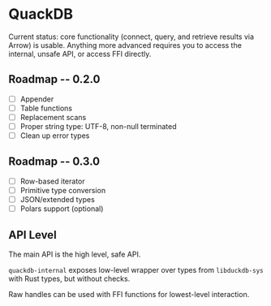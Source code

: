 # QuackDB

Current status: core functionality (connect, query, and retrieve results via Arrow) is usable. Anything more advanced requires you to access the internal, unsafe API, or access FFI directly.

## Roadmap -- 0.2.0

* [ ] Appender
* [ ] Table functions
* [ ] Replacement scans
* [ ] Proper string type: UTF-8, non-null terminated
* [ ] Clean up error types

## Roadmap -- 0.3.0

* [ ] Row-based iterator
* [ ] Primitive type conversion
* [ ] JSON/extended types
* [ ] Polars support (optional)

## API Level

The main API is the high level, safe API.

`quackdb-internal` exposes low-level wrapper over types from `libduckdb-sys` with Rust types, but without checks.

Raw handles can be used with FFI functions for lowest-level interaction.